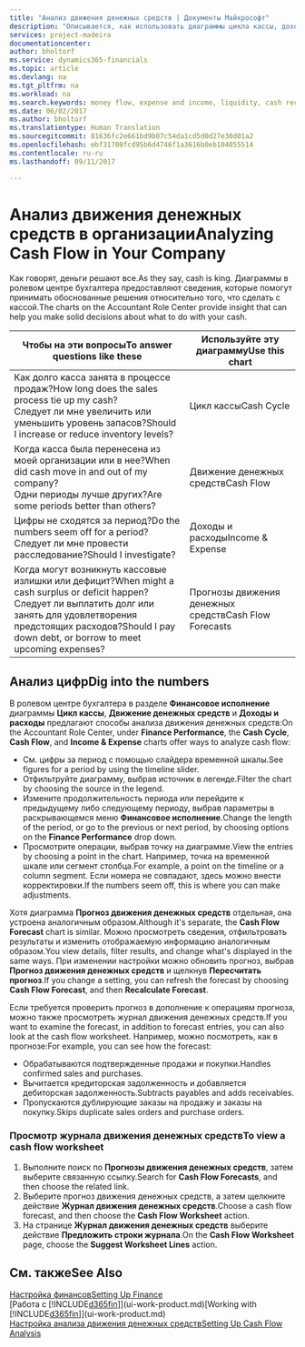 ```yaml
---
title: "Анализ движения денежных средств | Документы Майкрософт"
description: "Описывается, как использовать диаграммы цикла кассы, дохода и расхода, движения денежных средств и прогноза движения денежных средств для анализа и будущего переноса кассы в организацию и из нее."
services: project-madeira
documentationcenter: 
author: bholtorf
ms.service: dynamics365-financials
ms.topic: article
ms.devlang: na
ms.tgt_pltfrm: na
ms.workload: na
ms.search.keywords: money flow, expense and income, liquidity, cash receipts minus cash payments, Cartera
ms.date: 06/02/2017
ms.author: bholtorf
ms.translationtype: Human Translation
ms.sourcegitcommit: 81636fc2e661bd9b07c54da1cd5d0d27e30d01a2
ms.openlocfilehash: ebf31708fcd95b6d4746f1a3616b0eb104055514
ms.contentlocale: ru-ru
ms.lasthandoff: 09/11/2017

---
```

# <a name="analyzing-cash-flow-in-your-company"></a><span data-ttu-id="4052c-103">Анализ движения денежных средств в организации</span><span class="sxs-lookup"><span data-stu-id="4052c-103">Analyzing Cash Flow in Your Company</span></span>
<span data-ttu-id="4052c-104">Как говорят, деньги решают все.</span><span class="sxs-lookup"><span data-stu-id="4052c-104">As they say, cash is king.</span></span> <span data-ttu-id="4052c-105">Диаграммы в ролевом центре бухгалтера предоставляют сведения, которые помогут принимать обоснованные решения относительно того, что сделать с кассой.</span><span class="sxs-lookup"><span data-stu-id="4052c-105">The charts on the Accountant Role Center provide insight that can help you make solid decisions about what to do with your cash.</span></span>  

| <span data-ttu-id="4052c-106">Чтобы на эти вопросы</span><span class="sxs-lookup"><span data-stu-id="4052c-106">To answer questions like these</span></span> | <span data-ttu-id="4052c-107">Используйте эту диаграмму</span><span class="sxs-lookup"><span data-stu-id="4052c-107">Use this chart</span></span> |
| --- | --- |
| <span data-ttu-id="4052c-108">Как долго касса занята в процессе продаж?</span><span class="sxs-lookup"><span data-stu-id="4052c-108">How long does the sales process tie up my cash?</span></span></br> <span data-ttu-id="4052c-109">Следует ли мне увеличить или уменьшить уровень запасов?</span><span class="sxs-lookup"><span data-stu-id="4052c-109">Should I increase or reduce inventory levels?</span></span> |<span data-ttu-id="4052c-110">Цикл кассы</span><span class="sxs-lookup"><span data-stu-id="4052c-110">Cash Cycle</span></span> |
| <span data-ttu-id="4052c-111">Когда касса была перенесена из моей организации или в нее?</span><span class="sxs-lookup"><span data-stu-id="4052c-111">When did cash move in and out of my company?</span></span></br> <span data-ttu-id="4052c-112">Одни периоды лучше других?</span><span class="sxs-lookup"><span data-stu-id="4052c-112">Are some periods better than others?</span></span> |<span data-ttu-id="4052c-113">Движение денежных средств</span><span class="sxs-lookup"><span data-stu-id="4052c-113">Cash Flow</span></span> |
| <span data-ttu-id="4052c-114">Цифры не сходятся за период?</span><span class="sxs-lookup"><span data-stu-id="4052c-114">Do the numbers seem off for a period?</span></span></br> <span data-ttu-id="4052c-115">Следует ли мне провести расследование?</span><span class="sxs-lookup"><span data-stu-id="4052c-115">Should I investigate?</span></span> |<span data-ttu-id="4052c-116">Доходы и расходы</span><span class="sxs-lookup"><span data-stu-id="4052c-116">Income & Expense</span></span> |
| <span data-ttu-id="4052c-117">Когда могут возникнуть кассовые излишки или дефицит?</span><span class="sxs-lookup"><span data-stu-id="4052c-117">When might a cash surplus or deficit happen?</span></span></br> <span data-ttu-id="4052c-118">Следует ли выплатить долг или занять для удовлетворения предстоящих расходов?</span><span class="sxs-lookup"><span data-stu-id="4052c-118">Should I pay down debt, or borrow to meet upcoming expenses?</span></span> |<span data-ttu-id="4052c-119">Прогнозы движения денежных средств</span><span class="sxs-lookup"><span data-stu-id="4052c-119">Cash Flow Forecasts</span></span> |

## <a name="dig-into-the-numbers"></a><span data-ttu-id="4052c-120">Анализ цифр</span><span class="sxs-lookup"><span data-stu-id="4052c-120">Dig into the numbers</span></span>
<span data-ttu-id="4052c-121">В ролевом центре бухгалтера в разделе **Финансовое исполнение** диаграммы **Цикл кассы**, **Движение денежных средств** и **Доходы и расходы** предлагают способы анализа движения денежных средств:</span><span class="sxs-lookup"><span data-stu-id="4052c-121">On the Accountant Role Center, under **Finance Performance**, the **Cash Cycle**, **Cash Flow**, and **Income & Expense** charts offer ways to analyze cash flow:</span></span>  

* <span data-ttu-id="4052c-122">См. цифры за период с помощью слайдера временной шкалы.</span><span class="sxs-lookup"><span data-stu-id="4052c-122">See figures for a period by using the timeline slider.</span></span>  
* <span data-ttu-id="4052c-123">Отфильтруйте диаграмму, выбрав источник в легенде.</span><span class="sxs-lookup"><span data-stu-id="4052c-123">Filter the chart by choosing the source in the legend.</span></span>  
* <span data-ttu-id="4052c-124">Измените продолжительность периода или перейдите к предыдущему либо следующему периоду, выбрав параметры в раскрывающемся меню **Финансовое исполнение**.</span><span class="sxs-lookup"><span data-stu-id="4052c-124">Change the length of the period, or go to the previous or next period, by choosing options on the **Finance Performance** drop down.</span></span>  
* <span data-ttu-id="4052c-125">Просмотрите операции, выбрав точку на диаграмме.</span><span class="sxs-lookup"><span data-stu-id="4052c-125">View the entries by choosing a point in the chart.</span></span> <span data-ttu-id="4052c-126">Например, точка на временной шкале или сегмент столбца.</span><span class="sxs-lookup"><span data-stu-id="4052c-126">For example, a point on the timeline or a column segment.</span></span> <span data-ttu-id="4052c-127">Если номера не совпадают, здесь можно внести корректировки.</span><span class="sxs-lookup"><span data-stu-id="4052c-127">If the numbers seem off, this is where you can make adjustments.</span></span>  

<span data-ttu-id="4052c-128">Хотя диаграмма **Прогноз движения денежных средств** отдельная, она устроена аналогичным образом.</span><span class="sxs-lookup"><span data-stu-id="4052c-128">Although it's separate, the **Cash Flow Forecast** chart is similar.</span></span> <span data-ttu-id="4052c-129">Можно просмотреть сведения, отфильтровать результаты и изменить отображаемую информацию аналогичным образом.</span><span class="sxs-lookup"><span data-stu-id="4052c-129">You view details, filter results, and change what's displayed in the same ways.</span></span> <span data-ttu-id="4052c-130">При изменении настройки можно обновить прогноз, выбрав **Прогноз движения денежных средств** и щелкнув **Пересчитать прогноз**.</span><span class="sxs-lookup"><span data-stu-id="4052c-130">If you change a setting, you can refresh the forecast by choosing **Cash Flow Forecast**, and then **Recalculate Forecast**.</span></span>

<span data-ttu-id="4052c-131">Если требуется проверить прогноз в дополнение к операциям прогноза, можно также просмотреть журнал движения денежных средств.</span><span class="sxs-lookup"><span data-stu-id="4052c-131">If you want to examine the forecast, in addition to forecast entries, you can also look at the cash flow worksheet.</span></span> <span data-ttu-id="4052c-132">Например, можно посмотреть, как в прогнозе:</span><span class="sxs-lookup"><span data-stu-id="4052c-132">For example, you can see how the forecast:</span></span>

* <span data-ttu-id="4052c-133">Обрабатываются подтвержденные продажи и покупки.</span><span class="sxs-lookup"><span data-stu-id="4052c-133">Handles confirmed sales and purchases.</span></span>  
* <span data-ttu-id="4052c-134">Вычитается кредиторская задолженность и добавляется дебиторская задолженность.</span><span class="sxs-lookup"><span data-stu-id="4052c-134">Subtracts payables and adds receivables.</span></span>  
* <span data-ttu-id="4052c-135">Пропускаются дублирующие заказы на продажу и заказы на покупку.</span><span class="sxs-lookup"><span data-stu-id="4052c-135">Skips duplicate sales orders and purchase orders.</span></span>  

### <a name="to-view-a-cash-flow-worksheet"></a><span data-ttu-id="4052c-136">Просмотр журнала движения денежных средств</span><span class="sxs-lookup"><span data-stu-id="4052c-136">To view a cash flow worksheet</span></span>
1. <span data-ttu-id="4052c-137">Выполните поиск по **Прогнозы движения денежных средств**, затем выберите связанную ссылку.</span><span class="sxs-lookup"><span data-stu-id="4052c-137">Search for **Cash Flow Forecasts**, and then choose the related link.</span></span>  
2. <span data-ttu-id="4052c-138">Выберите прогноз движения денежных средств, а затем щелкните действие **Журнал движения денежных средств**.</span><span class="sxs-lookup"><span data-stu-id="4052c-138">Choose a cash flow forecast, and then choose the **Cash Flow Worksheet** action.</span></span>  
3. <span data-ttu-id="4052c-139">На странице **Журнал движения денежных средств** выберите действие **Предложить строки журнала**.</span><span class="sxs-lookup"><span data-stu-id="4052c-139">On the **Cash Flow Worksheet** page, choose the **Suggest Worksheet Lines** action.</span></span>  

## <a name="see-also"></a><span data-ttu-id="4052c-140">См. также</span><span class="sxs-lookup"><span data-stu-id="4052c-140">See Also</span></span>
[<span data-ttu-id="4052c-141">Настройка финансов</span><span class="sxs-lookup"><span data-stu-id="4052c-141">Setting Up Finance</span></span>](finance-setup-finance.md)  
<span data-ttu-id="4052c-142">[Работа с [!INCLUDE[d365fin](includes/d365fin_md.md)]](ui-work-product.md)</span><span class="sxs-lookup"><span data-stu-id="4052c-142">[Working with [!INCLUDE[d365fin](includes/d365fin_md.md)]](ui-work-product.md)</span></span>  
[<span data-ttu-id="4052c-143">Настройка анализа движения денежных средств</span><span class="sxs-lookup"><span data-stu-id="4052c-143">Setting Up Cash Flow Analysis</span></span>](finance-setup-cash-flow-analyses.md)  

